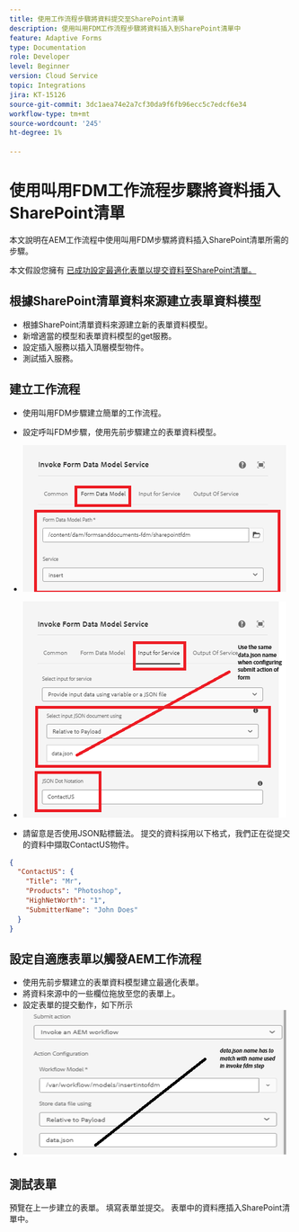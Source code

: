 ```yaml
---
title: 使用工作流程步驟將資料提交至SharePoint清單
description: 使用叫用FDM工作流程步驟將資料插入到SharePoint清單中
feature: Adaptive Forms
type: Documentation
role: Developer
level: Beginner
version: Cloud Service
topic: Integrations
jira: KT-15126
source-git-commit: 3dc1aea74e2a7cf30da9f6fb96ecc5c7edcf6e34
workflow-type: tm+mt
source-wordcount: '245'
ht-degree: 1%

---
```


# 使用叫用FDM工作流程步驟將資料插入SharePoint清單


本文說明在AEM工作流程中使用叫用FDM步驟將資料插入SharePoint清單所需的步驟。

本文假設您擁有 [已成功設定最適化表單以提交資料至SharePoint清單。](https://experienceleague.adobe.com/docs/experience-manager-cloud-service/content/forms/adaptive-forms-authoring/authoring-adaptive-forms-core-components/create-an-adaptive-form-on-forms-cs/configure-submit-actions-core-components.html?lang=en#connect-af-sharepoint-list)


## 根據SharePoint清單資料來源建立表單資料模型

* 根據SharePoint清單資料來源建立新的表單資料模型。
* 新增適當的模型和表單資料模型的get服務。
* 設定插入服務以插入頂層模型物件。
* 測試插入服務。


## 建立工作流程

* 使用叫用FDM步驟建立簡單的工作流程。
* 設定呼叫FDM步驟，使用先前步驟建立的表單資料模型。
* ![associate-fdm](assets/fdm-insert-1.png)

* ![對映輸入引數](assets/fdm-insert-2.png)
* 請留意是否使用JSON點標籤法。 提交的資料採用以下格式，我們正在從提交的資料中擷取ContactUS物件。

```json
{
  "ContactUS": {
    "Title": "Mr",
    "Products": "Photoshop",
    "HighNetWorth": "1",
    "SubmitterName": "John Does"
  }
}
```



## 設定自適應表單以觸發AEM工作流程

* 使用先前步驟建立的表單資料模型建立最適化表單。
* 將資料來源中的一些欄位拖放至您的表單上。
* 設定表單的提交動作，如下所示
* ![submit-action](assets/configure-af.png)



## 測試表單

預覽在上一步建立的表單。 填寫表單並提交。 表單中的資料應插入SharePoint清單中。

